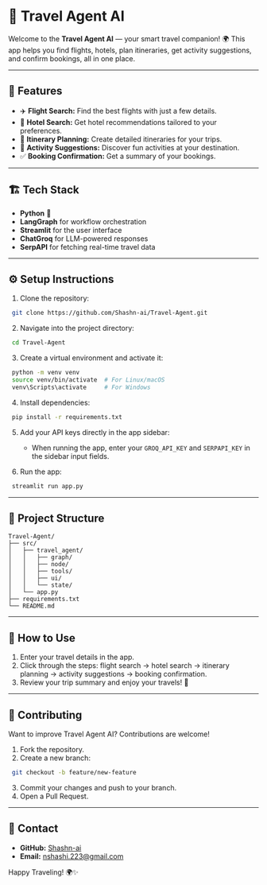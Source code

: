 # 🧳 **Travel Agent AI**

Welcome to the **Travel Agent AI** — your smart travel companion! 🌍 This app helps you find flights, hotels, plan itineraries, get activity suggestions, and confirm bookings, all in one place.

---

## 📌 **Features**

- ✈️ **Flight Search:** Find the best flights with just a few details.
- 🏨 **Hotel Search:** Get hotel recommendations tailored to your preferences.
- 📅 **Itinerary Planning:** Create detailed itineraries for your trips.
- 🎉 **Activity Suggestions:** Discover fun activities at your destination.
- ✅ **Booking Confirmation:** Get a summary of your bookings.

---

## 🏗️ **Tech Stack**

- **Python** 🐍
- **LangGraph** for workflow orchestration
- **Streamlit** for the user interface
- **ChatGroq** for LLM-powered responses
- **SerpAPI** for fetching real-time travel data

---

## ⚙️ **Setup Instructions**

1. Clone the repository:
```bash
 git clone https://github.com/Shashn-ai/Travel-Agent.git
```
2. Navigate into the project directory:
```bash
 cd Travel-Agent
```
3. Create a virtual environment and activate it:
```bash
 python -m venv venv
 source venv/bin/activate  # For Linux/macOS
 venv\Scripts\activate     # For Windows
```
4. Install dependencies:
```bash
 pip install -r requirements.txt
```
5. Add your API keys directly in the app sidebar:
   - When running the app, enter your `GROQ_API_KEY` and `SERPAPI_KEY` in the sidebar input fields.

6. Run the app:
```bash
 streamlit run app.py
```

---

## 📂 **Project Structure**

```
Travel-Agent/
├── src/
│   ├── travel_agent/
│   │   ├── graph/
│   │   ├── node/
│   │   ├── tools/
│   │   ├── ui/
│   │   └── state/
│   └── app.py
├── requirements.txt
└── README.md
```

---

## 📝 **How to Use**

1. Enter your travel details in the app.
2. Click through the steps: flight search → hotel search → itinerary planning → activity suggestions → booking confirmation.
3. Review your trip summary and enjoy your travels! 🌟

---

## 💬 **Contributing**

Want to improve Travel Agent AI? Contributions are welcome!
1. Fork the repository.
2. Create a new branch:
```bash
 git checkout -b feature/new-feature
```
3. Commit your changes and push to your branch.
4. Open a Pull Request.

---

## 📧 **Contact**

- **GitHub:** [Shashn-ai](https://github.com/Shashn-ai)
- **Email:** nshashi.223@gmail.com

Happy Traveling! 🌍✨


